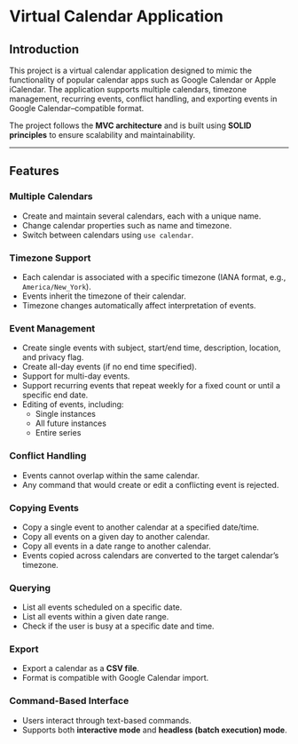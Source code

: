 # Virtual Calendar Application

## Introduction
This project is a virtual calendar application designed to mimic the functionality of popular calendar apps such as Google Calendar or Apple iCalendar. The application supports multiple calendars, timezone management, recurring events, conflict handling, and exporting events in Google Calendar–compatible format.

The project follows the **MVC architecture** and is built using **SOLID principles** to ensure scalability and maintainability.

---

## Features

### Multiple Calendars
- Create and maintain several calendars, each with a unique name.
- Change calendar properties such as name and timezone.
- Switch between calendars using `use calendar`.

### Timezone Support
- Each calendar is associated with a specific timezone (IANA format, e.g., `America/New_York`).
- Events inherit the timezone of their calendar.
- Timezone changes automatically affect interpretation of events.

### Event Management
- Create single events with subject, start/end time, description, location, and privacy flag.
- Create all-day events (if no end time specified).
- Support for multi-day events.
- Support recurring events that repeat weekly for a fixed count or until a specific end date.
- Editing of events, including:
  - Single instances
  - All future instances
  - Entire series

### Conflict Handling
- Events cannot overlap within the same calendar.
- Any command that would create or edit a conflicting event is rejected.

### Copying Events
- Copy a single event to another calendar at a specified date/time.
- Copy all events on a given day to another calendar.
- Copy all events in a date range to another calendar.
- Events copied across calendars are converted to the target calendar’s timezone.

### Querying
- List all events scheduled on a specific date.
- List all events within a given date range.
- Check if the user is busy at a specific date and time.

### Export
- Export a calendar as a **CSV file**.
- Format is compatible with Google Calendar import.

### Command-Based Interface
- Users interact through text-based commands.
- Supports both **interactive mode** and **headless (batch execution) mode**.
